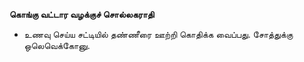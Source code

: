 **கொங்கு வட்டார வழக்குச் சொல்லகராதி**
- உணவு செய்ய சட்டியில் தண்ணீரை ஊற்றி கொதிக்க வைப்பது. சோத்துக்கு ஒலெவெக்கோனு.

